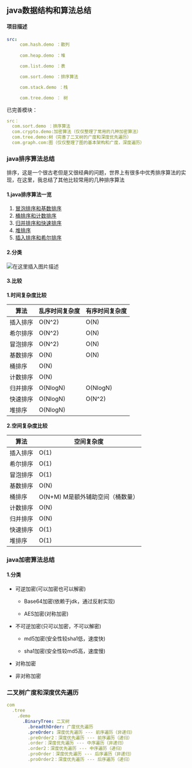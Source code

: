 ## java数据结构和算法总结

#### 项目描述
```yaml
src:
     com.hash.demo ：散列
     
     com.heap.demo ：堆

     com.list.demo ：表

     com.sort.demo ：排序算法

     com.stack.demo ：栈

     com.tree.demo ： 树

```

已完善模块：
```yaml
src：
  com.sort.demo ：排序算法
  com.crypto.demo:加密算法（仅仅整理了常用的几种加密算法）
  com.tree.demo:树（完善了二叉树的广度和深度优先遍历）
  com.graph.com:图（仅仅整理了图的基本架构和广度，深度遍历）
```

### java排序算法总结
排序，这是一个很古老但是又很经典的问题，世界上有很多中优秀排序算法的实现，在这里，我总结了其他比较常用的几种排序算法
#### 1.java排序算法一览
1. [冒泡排序和基数排序](https://blog.csdn.net/weixin_41922289/article/details/89379901)
2. [桶排序和计数排序](https://blog.csdn.net/weixin_41922289/article/details/89354587)
3. [归并排序和快速排序](https://blog.csdn.net/weixin_41922289/article/details/89334243)
4. [堆排序](https://blog.csdn.net/weixin_41922289/article/details/89285521)
5. [插入排序和希尔排序](https://blog.csdn.net/weixin_41922289/article/details/89151737)


#### 2.分类

![在这里插入图片描述](https://img-blog.csdnimg.cn/20190419122816369.png?x-oss-process=image/watermark,type_ZmFuZ3poZW5naGVpdGk,shadow_10,text_aHR0cHM6Ly9ibG9nLmNzZG4ubmV0L3dlaXhpbl80MTkyMjI4OQ==,size_16,color_FFFFFF,t_70)

#### 3.比较

**1.时间复杂度比较**

|算法| 乱序时间复杂度|有序时间复杂度|
|--|--|--|
| 插入排序 |  O(N^2)|O(N)|
|希尔排序|O(N^2)|O(N)
|冒泡排序|O(N^2)|O(N)
|基数排序|O(N)|O(N)
|桶排序|O(N)|
|计数排序|O(N)
|归并排序|O(NlogN)|O(NlogN)
|快速排序|O(NlogN)|O(N^2)
|堆排序|O(NlogN)




**2.空间复杂度比较**

|算法| 空间复杂度|
|--|--|
| 插入排序 |  O(1)
|希尔排序|O(1)
|冒泡排序|O(1)
|基数排序|O(N)
|桶排序|O(N+M)   M是额外辅助空间（桶数量）
|计数排序|O(N)
|归并排序|O(N)
|快速排序|O(1)
|堆排序|O(1)



### java加密算法总结

#### 1.分类

* 可逆加密(可以加密也可以解密)
    
    * Base64加密(依赖于jdk，通过反射实现)
    
    * AES加密(对称加密)

* 不可逆加密(只可以加密，不可以解密)
    
    * md5加密(安全性较sha1低，速度快)
    
    * sha1加密(安全性较md5高，速度慢)
    
* 对称加密

* 非对称加密

### 二叉树广度和深度优先遍历
```yaml
com
  .tree
    .demo
      .BinaryTree: 二叉树
        .breadthOrder: 广度优先遍历
        .preOrder: 深度优先遍历 --- 前序遍历（非递归）
        .preOrder2：深度优先遍历 --- 前序遍历（递归）
        .order：深度优先遍历 --- 中序遍历（非递归）
        .order2：深度优先遍历 --- 中序遍历（递归）
        .proOrder：深度优先遍历 --- 后序遍历（非递归）
        .proOrder2：深度优先遍历 --- 后序遍历（递归）
```

    

